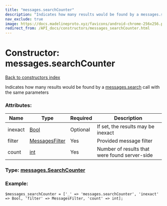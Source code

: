 ```yaml
---
title: "messages.searchCounter"
description: "Indicates how many results would be found by a messages.search call with the same parameters"
nav_exclude: true
image: https://docs.madelineproto.xyz/favicons/android-chrome-256x256.png
redirect_from: /API_docs/constructors/messages_searchCounter.html
---
```

# Constructor: messages.searchCounter  
[Back to constructors index](/API_docs/constructors/index.html)



Indicates how many results would be found by a [messages.search](../methods/messages.search.html) call with the same parameters

### Attributes:

| Name     |    Type       | Required | Description |
|----------|---------------|----------|-------------|
|inexact|[Bool](/API_docs/types/Bool.html) | Optional|If set, the results may be inexact|
|filter|[MessagesFilter](/API_docs/types/MessagesFilter.html) | Yes|Provided message filter|
|count|[int](/API_docs/types/int.html) | Yes|Number of results that were found server-side|



### Type: [messages.SearchCounter](/API_docs/types/messages.SearchCounter.html)


### Example:

```
$messages_searchCounter = ['_' => 'messages.searchCounter', 'inexact' => Bool, 'filter' => MessagesFilter, 'count' => int];
```  
